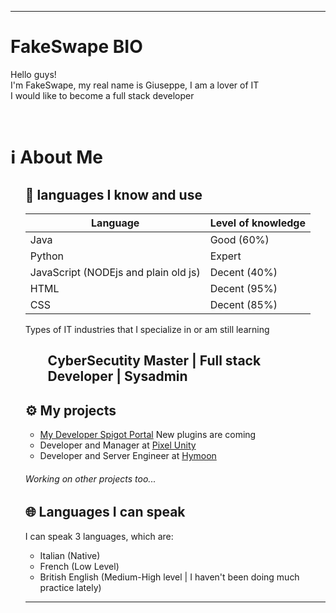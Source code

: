 ***
<h1>FakeSwape BIO</h1>
<p>
   Hello guys!
   <br>
   I'm FakeSwape, my real name is Giuseppe, I am a lover of IT
   <br>
   I would like to become a full stack developer
</p>
<br>
<h1>ℹ️ About Me</h1>
<ul>
   <h2>🔧 languages I know and use</h2>

   | Language                            | Level of knowledge |
   |-------------------------------------|--------------------|
   | Java                                | Good (60%)         |
   | Python                              | Expert             |
   | JavaScript (NODEjs and plain old js)| Decent (40%)       |
   | HTML                                | Decent (95%)       |
   | CSS                                 | Decent (85%)       |
   
   <p>Types of IT industries that I specialize in or am still learning</p>
   
   <h2>
      <ul>
         CyberSecutity Master | Full stack Developer | Sysadmin
      </ul>   
   </h2>
   
   <h2>⚙️ My projects</h2>
   <ul>
      <li>
         <a href="[SpigotMc Page](https://www.spigotmc.org/resources/authors/fakeswape.1567701/)" target="_blank">My Developer Spigot Portal</a> New plugins are coming
      </li>
      <li>
         Developer and Manager at <a href="[https://hiri.dev](https://discord.gg/HY2n3qj52Z)" target="_blank">Pixel Unity</a>
      </li>
      <li>
         Developer and Server Engineer at <a href="https://discord.hymoon.net" target="_blank">Hymoon</a>
      </li>
   </ul>
   <h6>Working on other projects too...</h6>

   <h2>🌐 Languages I can speak</h2>
   <p>
      I can speak 3 languages, which are:
   <ul>
      <li>
         Italian (Native)
      </li>
      <li>
         French (Low Level)
      </li>
      <li>
         British English (Medium-High level | I haven't been doing much practice lately)
      </li>
   </ul>
   </p>

***
